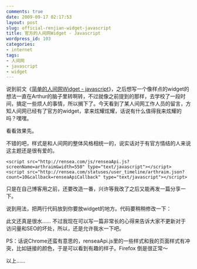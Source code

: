 ```yaml
---
comments: true
date: 2009-09-17 02:17:53
layout: post
slug: official-renjian-widget-javascript
title: 官方的人间网Widget - Javascript
wordpress_id: 103
categories:
- internet
tags:
- 人间网
- javascript
- widget
---
```








说到前文《[简单的人间网Widget - javascript](http://arthraim.cn/post/2009/09/100.html)》，之后想写一个像样点的widget的想法一直在Arthur的脑子里转啊转，不过就像之前提到的那样，去学校了一段时间，搞定一些烦人的事情，所以搁下了。今天看到了某人间网工作人员的留言，方知人间网已经有了官方的widget，拿来炫耀炫耀，话说有什么值得我来炫耀的吗？嘿嘿。




看看效果先。





不错的吧，样式是和人间网的整体风格相统一的，说实话对于有官方情结的人来说这主题还是很有爱的。



    
    
    <script src="http://rensea.com/js/renseaApi.js?screenName=arthraim&width=550" type="text/javascript"></script>
    <script src="http://rensea.com/statuses/user_timeline/arthraim.json?count=10&callback=renseaApiCallback" type="text/javascript"></script>




只是在自己博客用之前，还要改造一番，兴许等我改了之后又能再发一篇分享一下。




说到用法，把两行代码放到你要放widget的地方。代码要稍稍修改一下：




> 

> 
> <script src="http://rensea.com/js/renseaApi.js?screenName=你的名字&width=你要的宽度" type="text/javascript"></script>  

<script src="http://rensea.com/statuses/user_timeline/你的名字.json?count=你要的数量&callback=renseaApiCallback" type="text/javascript"></script>
> 
> 





此文还真是很水…… 不过我现在可以写一篇非常长的心得来告诉大家不更新对于访问量和SEO的坏处，所以，还是允许我水一下吧。




PS：话说Chrome还蛮有意思的，renseaApi.js里的一些样式和我的页面样式有冲突，比如链接的颜色，于是可以看到有趣的样子。Firefox 倒是很正常～




以上……
